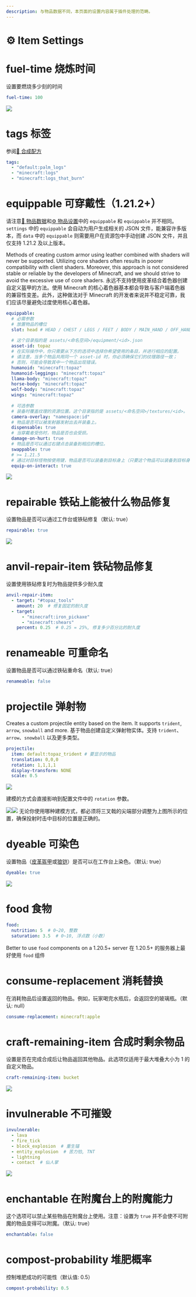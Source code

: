 ```yaml
---
description: 与物品数据不同，本页面的设置内容属于插件处理的范畴。
---
```


# ⚙️ Item Settings

# fuel-time 烧炼时间 <a href="#fuel-time" id="fuel-time"></a>

设置要燃烧多少刻的时间

```yaml
fuel-time: 100
```

![](https://mo-mi.gitbook.io/~gitbook/image?url=https%3A%2F%2Fcontent.gitbook.com%2Fcontent%2FOgvQ1fEJPROp7131PPlK%2Fblobs%2FETo97tqrp6GsxMMc4zOX%2Fimage.png\&width=768\&dpr=4\&quality=100\&sign=624f167b\&sv=2)

# tags 标签 <a href="#tags" id="tags"></a>

参阅[📖 合成配方](https://mo-mi.gitbook.io/xiaomomi-plugins/craftengine/plugin-wiki/craftengine/add-new-contents/recipes)

```yaml
tags:
  - "default:palm_logs"
  - "minecraft:logs"
  - "minecraft:logs_that_burn"
```

# equippable 可穿戴性（1.21.2+）<a href="#equippable-1.21.2" id="equippable-1.21.2"></a>

请注意[🔢 物品数据](https://mo-mi.gitbook.io/xiaomomi-plugins/craftengine/plugin-wiki/craftengine/add-new-contents/items/item-data)和[⚙️ 物品设置](https://mo-mi.gitbook.io/xiaomomi-plugins/craftengine/plugin-wiki/craftengine/add-new-contents/items/item-settings)中的 `equippable` 和 `equippable` 并不相同。`settings` 中的 `equippable` 会自动为用户生成相关的 JSON 文件，能兼容许多版本，而 `data` 中的 `equippable` 则需要用户在资源包中手动创建 JSON 文件，并且仅支持 1.21.2 及以上版本。

Methods of creating custom armor using leather combined with shaders will never be supported. Utilizing core shaders often results in poorer compatibility with client shaders. Moreover, this approach is not considered stable or reliable by the developers of Minecraft, and we should strive to avoid the excessive use of core shaders.
永远不支持使用皮革结合着色器创建自定义盔甲的方法。使用 Minecraft 的核心着色器基本都会导致与客户端着色器的兼容性变差。此外，这种做法对于 Minecraft 的开发者来说并不稳定可靠，我们应该尽量避免过度使用核心着色器。

```yaml
equippable:
  # 必需参数
  # 放置物品的槽位
  slot: head # HEAD / CHEST / LEGS / FEET / BODY / MAIN_HAND / OFF_HAND / SADDLE
  
  # 这个目录指的是 assets/<命名空间>/equipment/<id>.json
  asset-id: topaz
  # 在实际操作中，你只需要从下方的选项中选择你希望使用的条目，并进行相应的配置。
  # 请注意，当多个物品共用同一个 asset-id 时，你必须确保它们的纹理路径一致；
  # 否则，可能会导致其中一个物品出现错误。
  humanoid: "minecraft:topaz"
  humanoid-leggings: "minecraft:topaz"
  llama-body: "minecraft:topaz"
  horse-body: "minecraft:topaz"
  wolf-body: "minecraft:topaz"
  wings: "minecraft:topaz"
  
  # 可选参数
  # 装备时覆盖纹理的资源位置。这个目录指的是 assets/<命名空间>/textures/<id>。
  camera-overlay: "namespace:id"
  # 物品是否可以被发射器发射出去并装备上。
  dispensable: true
  # 当穿戴者受伤时，物品是否也会受损。
  damage-on-hurt: true
  # 物品是否可以通过右键点击装备到相应的槽位。
  swappable: true
  # >= 1.21.5
  # 通过对目标怪物按使用键，物品是否可以装备到目标身上（只要这个物品可以装备到目标身上）
  equip-on-interact: true
```

![](https://mo-mi.gitbook.io/~gitbook/image?url=https%3A%2F%2F1836335287-files.gitbook.io%2F%7E%2Ffiles%2Fv0%2Fb%2Fgitbook-x-prod.appspot.com%2Fo%2Fspaces%252FOgvQ1fEJPROp7131PPlK%252Fuploads%252FDrJjArxUMGqZdTcFNlbB%252Fimage.png%3Falt%3Dmedia%26token%3Db507bcfd-b23f-42d5-a610-51e45544b465\&width=768\&dpr=4\&quality=100\&sign=fe58be0c\&sv=2)

# repairable 铁砧上能被什么物品修复 <a href="#repairable" id="repairable"></a>

设置物品是否可以通过工作台或铁砧修复（默认: true）

```yaml
repairable: true
```

![](https://mo-mi.gitbook.io/~gitbook/image?url=https%3A%2F%2F1836335287-files.gitbook.io%2F%7E%2Ffiles%2Fv0%2Fb%2Fgitbook-x-prod.appspot.com%2Fo%2Fspaces%252FOgvQ1fEJPROp7131PPlK%252Fuploads%252FsFmbIZ3gKhZRd0i2aJ8N%252Fimage.png%3Falt%3Dmedia%26token%3D105464c8-4910-4b0e-9e68-a3f968468e99\&width=768\&dpr=4\&quality=100\&sign=f8247985\&sv=2)

# anvil-repair-item 铁砧物品修复 <a href="#anvil-repair-item" id="anvil-repair-item"></a>

设置使用铁砧修复时为物品提供多少耐久度

```yaml
anvil-repair-item:
  - target: "#topaz_tools"
    amount: 20  # 修复固定的耐久度
  - target:
      - "minecraft:iron_pickaxe"
      - "minecraft:shears"
    percent: 0.25  # 0.25 = 25%, 修复多少百分比的耐久度
```

# renameable 可重命名 <a href="#renameable" id="renameable"></a>

设置物品是否可以通过铁砧重命名（默认: true）

```yaml
renameable: false
```

# projectile 弹射物 <a href="#projectile" id="projectile"></a>

Creates a custom projectile entity based on the item. It supports `trident`, `arrow`, `snowball` and more.
基于物品创建自定义弹射物实体。支持 `trident`、`arrow`、`snowball` 以及更多类型。

```yaml
projectile:
  item: default:topaz_trident # 要显示的物品
  translation: 0,0,0
  rotation: 1,1,1,1
  display-transform: NONE
  scale: 0.5
```

![](https://mo-mi.gitbook.io/~gitbook/image?url=https%3A%2F%2F1836335287-files.gitbook.io%2F%7E%2Ffiles%2Fv0%2Fb%2Fgitbook-x-prod.appspot.com%2Fo%2Fspaces%252FOgvQ1fEJPROp7131PPlK%252Fuploads%252FMXNMpGU2nEZuaIZZdXje%252Fimage.png%3Falt%3Dmedia%26token%3Da8d196fb-e093-4c29-a796-83ad28ca3cac\&width=768\&dpr=4\&quality=100\&sign=8efddc31\&sv=2)

建模的方式会直接影响到配置文件中的 `rotation` 参数。

![](https://mo-mi.gitbook.io/~gitbook/image?url=https%3A%2F%2F1836335287-files.gitbook.io%2F%7E%2Ffiles%2Fv0%2Fb%2Fgitbook-x-prod.appspot.com%2Fo%2Fspaces%252FOgvQ1fEJPROp7131PPlK%252Fuploads%252F6VmwwP0bhtIijZEsXG2e%252Fimage.png%3Falt%3Dmedia%26token%3Ddf1e2bd8-d608-4c19-9cf5-dcd2cc534505\&width=300\&dpr=4\&quality=100\&sign=9fbf83c3\&sv=2)![](https://mo-mi.gitbook.io/~gitbook/image?url=https%3A%2F%2F1836335287-files.gitbook.io%2F%7E%2Ffiles%2Fv0%2Fb%2Fgitbook-x-prod.appspot.com%2Fo%2Fspaces%252FOgvQ1fEJPROp7131PPlK%252Fuploads%252FL7y7eP6xIqwRXrLKlqcb%252Fimage.png%3Falt%3Dmedia%26token%3Ddf7f1d90-dffd-4db4-b3e9-c86195564187\&width=300\&dpr=4\&quality=100\&sign=ea21caea\&sv=2)
无论你使用哪种建模方式，都必须将三叉戟的尖端部分调整为上图所示的位置，确保投射时击中目标的位置是正确的。

# dyeable 可染色 <a href="#dyeable" id="dyeable"></a>

设置物品（[皮革盔甲](https://zh.minecraft.wiki/w/盔甲#染色)或[狼铠](https://zh.minecraft.wiki/w/狼铠)）是否可以在工作台上染色。（默认: true）

```yaml
dyeable: true
```

![](https://mo-mi.gitbook.io/~gitbook/image?url=https%3A%2F%2F1836335287-files.gitbook.io%2F%7E%2Ffiles%2Fv0%2Fb%2Fgitbook-x-prod.appspot.com%2Fo%2Fspaces%252FOgvQ1fEJPROp7131PPlK%252Fuploads%252FKPAQnbm7LyeQtQ6UHHyp%252Fimage.png%3Falt%3Dmedia%26token%3Dbbe9e687-6486-451f-8762-32849b4c0e34\&width=768\&dpr=4\&quality=100\&sign=af44b58\&sv=2)

# food 食物 <a href="#food" id="food"></a>

```yaml
food:
  nutrition: 5  # 0~20, 整数
  saturation: 3.5  # 0~10, 浮点数（小数）
```

Better to use `food` components on a 1.20.5+ server
在 1.20.5+ 的服务器上最好使用 `food` 组件

# consume-replacement 消耗替换 <a href="#consume-replacement" id="consume-replacement"></a>

在消耗物品后设置返回的物品。例如，玩家喝完水瓶后，会返回空的玻璃瓶。（默认: null）

```yaml
consume-replacement: minecraft:apple
```

# craft-remaining-item 合成时剩余物品 <a href="#craft-remaining-item" id="craft-remaining-item"></a>

设置是否在完成合成后让物品返回其他物品。此选项仅适用于最大堆叠大小为 1 的自定义物品。

```yaml
craft-remaining-item: bucket
```

![](https://mo-mi.gitbook.io/~gitbook/image?url=https%3A%2F%2F1836335287-files.gitbook.io%2F%7E%2Ffiles%2Fv0%2Fb%2Fgitbook-x-prod.appspot.com%2Fo%2Fspaces%252FOgvQ1fEJPROp7131PPlK%252Fuploads%252FG5Gx2xMlH4SspQC1P66y%252Fimage.png%3Falt%3Dmedia%26token%3D5a6e6d26-8730-4f07-ae94-dabb0fc3b520\&width=768\&dpr=4\&quality=100\&sign=707a666e\&sv=2)

# invulnerable 不可摧毁 <a href="#invulnerable" id="invulnerable"></a>

```yaml
invulnerable:
  - lava
  - fire_tick
  - block_explosion  # 重生锚
  - entity_explosion  # 苦力怕, TNT
  - lightning
  - contact  # 仙人掌
```

![](https://mo-mi.gitbook.io/~gitbook/image?url=https%3A%2F%2F1836335287-files.gitbook.io%2F%7E%2Ffiles%2Fv0%2Fb%2Fgitbook-x-prod.appspot.com%2Fo%2Fspaces%252FOgvQ1fEJPROp7131PPlK%252Fuploads%252FHYC5C0eMeqoVtNWk2QbI%252Fimage.png%3Falt%3Dmedia%26token%3D15fdae30-932b-4ab3-9a00-a81102e5dccf\&width=768\&dpr=4\&quality=100\&sign=9de3289e\&sv=2)

# enchantable 在附魔台上的附魔能力 <a href="#enchantable" id="enchantable"></a>

这个选项可以禁止某些物品在附魔台上使用。注意：设置为 `true` 并不会使不可附魔的物品变得可以附魔。（默认: true）

```yaml
enchantable: false
```

# compost-probability 堆肥概率 <a href="#compost-probability" id="compost-probability"></a>

控制堆肥成功的可能性（默认值: 0.5）

```yaml
compost-probability: 0.5
```
